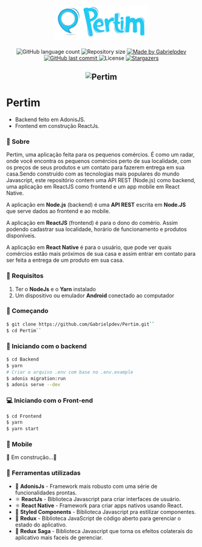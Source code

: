 ﻿<h2 align="center">
    <img alt="GoFinaces" title="#GoFinaces" src=".github/logo.png" width="250px" />
</h2>
  
<p align="center">
  <img alt="GitHub language count" src="https://img.shields.io/github/languages/count/Gabrielpdev/Pertim?color=%2304D361">

  <img alt="Repository size" src="https://img.shields.io/github/repo-size/Gabrielpdev/Pertim">

  	
  <a href="https://www.linkedin.com/in/gabriel-pereira-oliveira-78b1801ab/">
    <img alt="Made by Gabrielpdev" src="https://img.shields.io/badge/made%20by-Gabrielpdev-%2304D361">
  </a>
	
  
  <a href="https://github.com/Gabrielpdev/Pertim/commits/master">
    <img alt="GitHub last commit" src="https://img.shields.io/github/last-commit/Gabrielpdev/Pertim">
  </a>

  <img alt="License" src="https://img.shields.io/badge/license-MIT-brightgreen">
   <a href="https://github.com/Gabrielpdev/Pertim/stargazers">
    <img alt="Stargazers" src="https://img.shields.io/github/stars/Gabrielpdev/Pertim?style=social">
  </a>
</p>

<h2 align="center">
    <img alt="Pertim" title="#Pertim" src=".github/pertim.gif" width="800px" />
</h2>

# Pertim

* Backend feito em AdonisJS. 
* Frontend em construção ReactJs. 

### 📜 Sobre
Pertim, uma aplicação feita para os pequenos comércios. É como um radar, onde você encontra os pequenos comércios perto de sua localidade, com os preços de seus produtos e um contato para fazerem entrega em sua casa.Sendo construído com as tecnologias mais populares do mundo Javascript, este repositório contem uma API REST (Node.js) como backend, uma aplicação em ReactJS como frontend e um app mobile em React Native.

A aplicação em **Node.js** (backend) é uma **API REST** escrita em **Node.JS** que serve dados ao frontend e ao mobile.

A aplicação em **ReactJS** (frontend) é para o dono do comério. Assim podendo cadastrar sua localidade, horário de funcionamento e produtos disponíveis.

A aplicação em **React Native** é para o usuário, que pode ver quais comércios estão mais próximos de sua casa e assim entrar em contato para ser feita a entrega de um produto em sua casa.

### 🔽 Requisitos
1. Ter o **NodeJs** e o **Yarn** instalado
2. Um dispositivo ou emulador **Android** conectado ao computador

### :rocket: Começando
```bash
$ git clone https://github.com/Gabrielpdev/Pertim.git``
$ cd Pertim``
```

### :rocket: Iniciando com o backend
```bash
$ cd Backend
$ yarn
# Criar o arquivo .env com base no .env.example
$ adonis migration:run
$ adonis serve --dev
```

### 💻 Iniciando com o Front-end 
```bash
$ cd Frontend
$ yarn
$ yarn start
```

### 📱 Mobile

🚧 Em construção...🚧

### 🧰  Ferramentas utilizadas
- 🔼 **AdonisJs** - Framework mais robusto com uma série de funcionalidades prontas.
- ⚛️ **ReactJs** - Biblioteca Javascript para criar interfaces de usuário.
- ⚛️ **React Native** - Framework para criar apps nativos usando React.
- 💅 **Styled Components** - Biblioteca Javascript pra estilizar componentes.
- 🔁 **Redux** - Biblioteca JavaScript de código aberto para gerenciar o estado do aplicativo.
- 🔂 **Redux Saga** - Biblioteca Javascript que torna os efeitos colaterais do aplicativo mais faceis de gerenciar.
